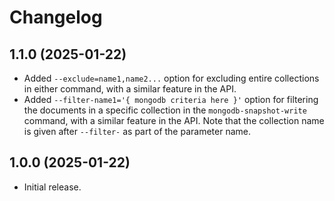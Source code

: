 # Changelog

## 1.1.0 (2025-01-22)

* Added `--exclude=name1,name2...` option for excluding entire collections in either command, with a similar feature in the API.
* Added `--filter-name1='{ mongodb criteria here }'` option for filtering the documents in a specific collection in the `mongodb-snapshot-write` command, with a similar feature in the API. Note that the collection name is given after `--filter-` as part of the parameter name.

## 1.0.0 (2025-01-22)

* Initial release.
